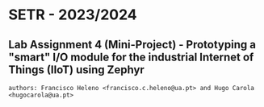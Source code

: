 # SETR - 2023/2024
## Lab Assignment 4 (Mini-Project) - Prototyping a "smart" I/O module for the industrial Internet of Things (IIoT) using Zephyr
```
authors: Francisco Heleno <francisco.c.heleno@ua.pt> and Hugo Carola <hugocarola@ua.pt>
```
